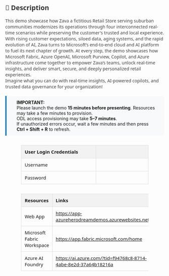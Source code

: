 <style>
  table {
    width: 80%;
    margin: 30px auto;
    border-collapse: collapse;
    font-family: 'Segoe UI', sans-serif;
    font-size: 15px;
  }

  th {
    background: #f2f2f2;
    padding: 10px;
    text-align: left;
    border: 1px solid #ddd;
  }

  td {
    width: 900px;
    height: 10px;
    padding: 10px;
    text-align: left;
    border: 1px solid #ddd;
  }

  .description {
    margin: 0 auto;
    font-family: 'Segoe UI', sans-serif;
    font-size: 14px;
    color: #444;
  }

  .highlight-box {
    background: #f8f9fa;
    padding: 12px 24px 12px 32px; /* Top, Right, Bottom, Left */
    border-left: 4px solid #0078d4;
    margin: 20px auto;
    font-size: 14px;
    text-align: left;
}

</style>

<div class="description">
  <h2 style="color: #333;">📄 Description</h2>
  <p>
    This demo showcase how Zava a fictitious Retail Store serving suburban communities modernizes its operations through four interconnected real-time scenarios while preserving the customer's trusted and local experience. With rising customer expectations, siloed data, aging systems, and the rapid evolution of AI, Zava turns to Microsoft’s end-to-end cloud and AI platform to fuel its next chapter of growth.  At every step, the demo showcases how Microsoft Fabric, Azure OpenAI, Microsoft Purview, Copilot, and Azure infrastructure come together to empower Zava’s teams, unlock real-time insights, and deliver smart, secure, and deeply personalized retail experiences.<br> Imagine what you can do with real-time insights, AI-powered copilots, and trusted data governance for your organization!
  </p>
</div>

<div class="highlight-box">
  <strong>IMPORTANT:</strong><br>
  Please launch the demo <strong>15 minutes before presenting</strong>. Resources may take a few minutes to provision.<br>
  ODL access provisioning may take <strong>5–7 minutes</strong>.<br>
  If unauthorized errors occur, wait a few minutes and then press <strong>Ctrl + Shift + R</strong> to refresh.
</div>

<!-- Auth Table -->

| **User Login Credentials** |                                       |
|-----------------|---------------------------------------|
| Username    | <inject key="AzureAdUserEmail" />     |
| Password   | <inject key="AzureAdUserPassword" />  |


<!-- Resource Details Table -->
<table>
  <thead>
    <tr>
      <th>Resources</th>
      <th>Links</th>
    </tr>
  </thead>
  <tbody>
    <tr>
      <td>Web App</td>
      <td>
        <a href="https://app-azureherodreamdemos.azurewebsites.net/" target="_blank">
          https://app-azureherodreamdemos.azurewebsites.net/
        </a>
      </td>
    </tr>
    <tr>
    <td>Microsoft Fabric Workspace</td>
    <td>
        <a href="https://app.fabric.microsoft.com/home" target="_blank">
          https://app.fabric.microsoft.com/home
        </a>
    </td>
    </tr>
    <tr>
    <td>Azure AI Foundry</td>
    <td>
        <a href="https://ai.azure.com/?tid=f94768c8-8714-4abe-8e2d-37a64b18216a" target="_blank">
          https://ai.azure.com/?tid=f94768c8-8714-4abe-8e2d-37a64b18216a
        </a>
    </td>
    </tr>
  </tbody>
</table>
